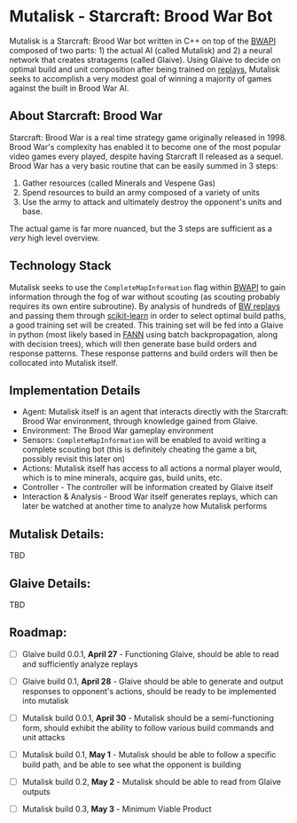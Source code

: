 # Mutalisk - Starcraft: Brood War Bot

Mutalisk is a Starcraft: Brood War bot written in C++ on top of the [BWAPI][BWAPI] composed of two parts: 1) the actual AI (called Mutalisk) and 2) a neural network that creates stratagems (called Glaive). Using Glaive to decide on optimal build and unit composition after being trained on [replays][replays], Mutalisk seeks to accomplish a very modest goal of winning a majority of games against the built in Brood War AI. 


About Starcraft: Brood War
-----
Starcraft: Brood War is a real time strategy game originally released in 1998. Brood War's complexity has enabled it to become one of the most popular video games every played, despite having Starcraft II released as a sequel. Brood War has a very basic routine that can be easily summed in 3 steps:

1. Gather resources (called Minerals and Vespene Gas)
2. Spend resources to build an army composed of a variety of units
3. Use the army to attack and ultimately destroy the opponent's units and base.

The actual game is far more nuanced, but the 3 steps are sufficient as a *very* high level overview. 

Technology Stack
------
Mutalisk seeks to use the `CompleteMapInformation` flag within [BWAPI][BWAPI] to gain information through the fog of war without scouting (as scouting probably requires its own entire subroutine). By analysis of hundreds of [BW replays][replays] and passing them through [scikit-learn][scikit] in order to select optimal build paths, a good training set will be created. This training set will be fed into a Glaive in python (most likely based in [FANN][FANN] using batch backpropagation, along with decision trees), which will then generate base build orders and response patterns. These response patterns and build orders will then be collocated into Mutalisk itself.

Implementation Details
-----
- Agent: Mutalisk itself is an agent that interacts directly with the Starcraft: Brood War environment, through knowledge gained from Glaive.
- Environment: The Brood War gameplay environment
- Sensors: `CompleteMapInformation` will be enabled to avoid writing a complete scouting bot (this is definitely cheating the game a bit, possibly revisit this later on)
- Actions: Mutalisk itself has access to all actions a normal player would, which is to mine minerals, acquire gas, build units, etc. 
- Controller - The controller will be information created by Glaive itself
- Interaction & Analysis - Brood War itself generates replays, which can later be watched at another time to analyze how Mutalisk performs


Mutalisk Details:
----
TBD

Glaive Details:
---
TBD


Roadmap:
---
- [ ] Glaive build 0.0.1, **April 27** - Functioning Glaive, should be able to read and sufficiently analyze replays
- [ ] Glaive build 0.1, **April 28** - Glaive should be able to generate and output responses to opponent's actions, should be ready to be implemented into mutalisk
- [ ] Mutalisk build 0.0.1, **April 30** - Mutalisk should be a semi-functioning form, should exhibit the ability to follow various build commands and unit attacks
- [ ] Mutalisk build 0.1, **May 1** - Mutalisk should be able to follow a specific build path, and be able to see what the opponent is building
- [ ] Mutalisk build 0.2, **May 2** - Mutalisk should be able to read from Glaive outputs
- [ ] Mutalisk build 0.3, **May 3** - Minimum Viable Product


[BWAPI]: https://github.com/bwapi/bwapi
[replays]: http://www.starcraftai.com/wiki/StarCraft_Brood_War_Data_Mining
[scikit]: http://scikit-learn.org/stable/
[FANN]: http://leenissen.dk/fann/wp/